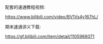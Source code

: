 配套的速通教程视频: 

https://www.bilibili.com/video/BV1Vs4y167hL/

期末速通讲义下载: 

https://gf.bilibili.com/item/detail/1105966071
